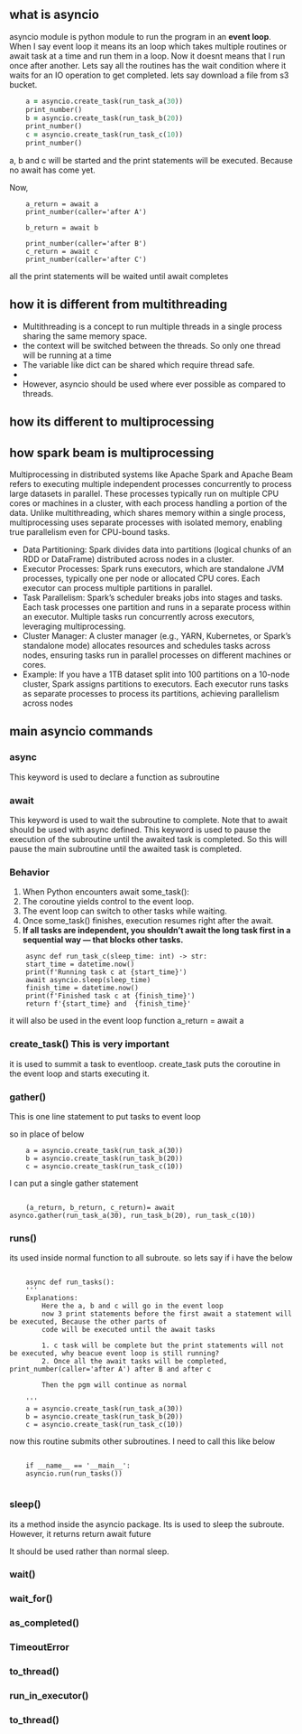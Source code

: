 
## what is asyncio
asyncio module is python module to run the program in an **event loop**. When I say event loop it means its an 
loop which takes multiple routines or await task at a time and run them in a loop. Now it doesnt means that I run once after another.
Lets say all the routines has the wait condition where it waits for an IO operation to get completed. 
lets say download a file from s3 bucket.

```for example
    a = asyncio.create_task(run_task_a(30))
    print_number()
    b = asyncio.create_task(run_task_b(20))
    print_number()
    c = asyncio.create_task(run_task_c(10))
    print_number()
   ```
a, b and c will be started and the print statements will be executed. Because no await has come yet.

Now,
```    
    a_return = await a
    print_number(caller='after A')

    b_return = await b

    print_number(caller='after B')
    c_return = await c
    print_number(caller='after C')
   ```

all the print statements will be waited until await completes

## how it is different from multithreading
* Multithreading is a concept to run multiple threads in a single process sharing the same memory space.
* the context will be switched between the threads. So only one thread will be running at a time
* The  variable like dict can be shared which require thread safe.
* 
* However, asyncio should be used where ever possible as compared to threads.

## how its different to multiprocessing

## how spark beam is multiprocessing
Multiprocessing in distributed systems like Apache Spark and Apache Beam refers to executing multiple independent processes concurrently to process large datasets in parallel. These processes typically run on multiple CPU cores or machines in a cluster, with each process handling a portion of the data. Unlike multithreading, which shares memory within a single process, multiprocessing uses separate processes with isolated memory, enabling true parallelism even for CPU-bound tasks.
* Data Partitioning: Spark divides data into partitions (logical chunks of an RDD or DataFrame) distributed across nodes in a cluster.
* Executor Processes: Spark runs executors, which are standalone JVM processes, typically one per node or allocated CPU cores. Each executor can process multiple partitions in parallel.
* Task Parallelism: Spark’s scheduler breaks jobs into stages and tasks. Each task processes one partition and runs in a separate process within an executor. Multiple tasks run concurrently across executors, leveraging multiprocessing.
* Cluster Manager: A cluster manager (e.g., YARN, Kubernetes, or Spark’s standalone mode) allocates resources and schedules tasks across nodes, ensuring tasks run in parallel processes on different machines or cores.
* Example: If you have a 1TB dataset split into 100 partitions on a 10-node cluster, Spark assigns partitions to executors. Each executor runs tasks as separate processes to process its partitions, achieving parallelism across nodes
## main asyncio commands

### async 
This keyword is used to declare a function as subroutine

### await
This keyword is used to wait the subroutine to complete. 
Note that to await should be used with async defined.
This keyword is used to pause the execution of the subroutine until the awaited task is completed.
So this will pause the main subroutine until the awaited task is completed.

### **Behavior**

1. When Python encounters await some_task():
2. The coroutine yields control to the event loop.
3. The event loop can switch to other tasks while waiting.
4. Once some_task() finishes, execution resumes right after the await.
5. **If all tasks are independent, you shouldn’t await the long task first in a sequential way — that blocks other tasks.**
```aiignore
    async def run_task_c(sleep_time: int) -> str:
    start_time = datetime.now()
    print(f'Running task c at {start_time}')
    await asyncio.sleep(sleep_time)
    finish_time = datetime.now()
    print(f'Finished task c at {finish_time}')
    return f'{start_time} and  {finish_time}'
```
it will also be used in the event loop function
a_return = await a
### create_task()  This is very important
it is used to summit a task to eventloop.
create_task puts the coroutine in the event loop and starts executing it.

### gather()
This is one line statement to put tasks to event loop

so in place of below
```    
    a = asyncio.create_task(run_task_a(30))
    b = asyncio.create_task(run_task_b(20))
    c = asyncio.create_task(run_task_c(10))
   ```
I can put a single gather statement
```aiignore

    (a_return, b_return, c_return)= await asynco.gather(run_task_a(30), run_task_b(20), run_task_c(10))
```

### runs()
its used inside normal function to all subroute.
so lets say if i have the below 
```aiignore

    async def run_tasks():
    '''
    Explanations:
        Here the a, b and c will go in the event loop
        now 3 print statements before the first await a statement will be executed, Because the other parts of
        code will be executed until the await tasks

        1. c task will be complete but the print statements will not be executed, why beacue event loop is still running?
        2. Once all the await tasks will be completed, print_number(caller='after A') after B and after c

        Then the pgm will continue as normal

    '''
    a = asyncio.create_task(run_task_a(30))
    b = asyncio.create_task(run_task_b(20))
    c = asyncio.create_task(run_task_c(10))
```

now this routine submits other subroutines. I need to call this like below
```aiignore
    
    if __name__ == '__main__':
    asyncio.run(run_tasks())
    
```


### sleep()
its a method inside the asyncio package. Its is used to sleep the subroute. However, it returns
return await future

It should be used rather than normal sleep.

### wait()

### wait_for()

### as_completed()

### TimeoutError

### to_thread()

### run_in_executor()

### to_thread()


